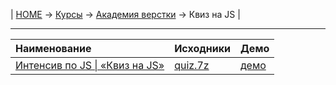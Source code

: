 | [HOME](https://github.com/vik-vavilikhin/vik-vavilikhin.github.io) 
&rarr; [Курсы](https://github.com/vik-vavilikhin/vik-vavilikhin.github.io/blob/master/readme/Courses.md) &rarr; [Академия верстки](https://github.com/vik-vavilikhin/GloAcademy) &rarr; Квиз на JS |

----------------------------------------------------------------
|           Наименование        |   Исходники    |     Демо    |
|:------------------------------|:---------------|:------------|
|[Интенсив по JS \| «Квиз на JS»](https://www.youtube.com/playlist?list=PLSoSRmO9N3grMtQ5ckqFoRMGUynpuoa3Q)|[quiz.7z](https://github.com/vik-vavilikhin/GloAcademy/raw/master/JS/IntensiveJS%235Burger/quiz.7z)|[демо](https://vik-vavilikhin.github.io/GloAcademy/JS/IntensiveJS%235Burger/)|
